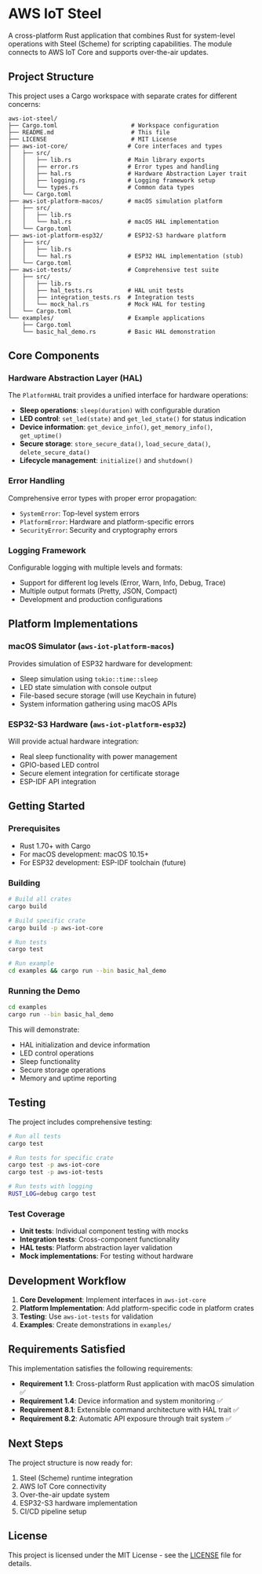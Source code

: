 # AWS IoT Steel

A cross-platform Rust application that combines Rust for system-level operations with Steel (Scheme) for scripting capabilities. The module connects to AWS IoT Core and supports over-the-air updates.

## Project Structure

This project uses a Cargo workspace with separate crates for different concerns:

```
aws-iot-steel/
├── Cargo.toml                     # Workspace configuration
├── README.md                      # This file
├── LICENSE                        # MIT License
├── aws-iot-core/                 # Core interfaces and types
│   ├── src/
│   │   ├── lib.rs                # Main library exports
│   │   ├── error.rs              # Error types and handling
│   │   ├── hal.rs                # Hardware Abstraction Layer trait
│   │   ├── logging.rs            # Logging framework setup
│   │   └── types.rs              # Common data types
│   └── Cargo.toml
├── aws-iot-platform-macos/       # macOS simulation platform
│   ├── src/
│   │   ├── lib.rs
│   │   └── hal.rs                # macOS HAL implementation
│   └── Cargo.toml
├── aws-iot-platform-esp32/       # ESP32-S3 hardware platform
│   ├── src/
│   │   ├── lib.rs
│   │   └── hal.rs                # ESP32 HAL implementation (stub)
│   └── Cargo.toml
├── aws-iot-tests/                # Comprehensive test suite
│   ├── src/
│   │   ├── lib.rs
│   │   ├── hal_tests.rs          # HAL unit tests
│   │   ├── integration_tests.rs  # Integration tests
│   │   └── mock_hal.rs           # Mock HAL for testing
│   └── Cargo.toml
└── examples/                     # Example applications
    ├── Cargo.toml
    └── basic_hal_demo.rs         # Basic HAL demonstration
```

## Core Components

### Hardware Abstraction Layer (HAL)

The `PlatformHAL` trait provides a unified interface for hardware operations:

- **Sleep operations**: `sleep(duration)` with configurable duration
- **LED control**: `set_led(state)` and `get_led_state()` for status indication
- **Device information**: `get_device_info()`, `get_memory_info()`, `get_uptime()`
- **Secure storage**: `store_secure_data()`, `load_secure_data()`, `delete_secure_data()`
- **Lifecycle management**: `initialize()` and `shutdown()`

### Error Handling

Comprehensive error types with proper error propagation:

- `SystemError`: Top-level system errors
- `PlatformError`: Hardware and platform-specific errors  
- `SecurityError`: Security and cryptography errors

### Logging Framework

Configurable logging with multiple levels and formats:

- Support for different log levels (Error, Warn, Info, Debug, Trace)
- Multiple output formats (Pretty, JSON, Compact)
- Development and production configurations

## Platform Implementations

### macOS Simulator (`aws-iot-platform-macos`)

Provides simulation of ESP32 hardware for development:

- Sleep simulation using `tokio::time::sleep`
- LED state simulation with console output
- File-based secure storage (will use Keychain in future)
- System information gathering using macOS APIs

### ESP32-S3 Hardware (`aws-iot-platform-esp32`)

Will provide actual hardware integration:

- Real sleep functionality with power management
- GPIO-based LED control
- Secure element integration for certificate storage
- ESP-IDF API integration

## Getting Started

### Prerequisites

- Rust 1.70+ with Cargo
- For macOS development: macOS 10.15+
- For ESP32 development: ESP-IDF toolchain (future)

### Building

```bash
# Build all crates
cargo build

# Build specific crate
cargo build -p aws-iot-core

# Run tests
cargo test

# Run example
cd examples && cargo run --bin basic_hal_demo
```

### Running the Demo

```bash
cd examples
cargo run --bin basic_hal_demo
```

This will demonstrate:
- HAL initialization and device information
- LED control operations
- Sleep functionality
- Secure storage operations
- Memory and uptime reporting

## Testing

The project includes comprehensive testing:

```bash
# Run all tests
cargo test

# Run tests for specific crate
cargo test -p aws-iot-core
cargo test -p aws-iot-tests

# Run tests with logging
RUST_LOG=debug cargo test
```

### Test Coverage

- **Unit tests**: Individual component testing with mocks
- **Integration tests**: Cross-component functionality
- **HAL tests**: Platform abstraction layer validation
- **Mock implementations**: For testing without hardware

## Development Workflow

1. **Core Development**: Implement interfaces in `aws-iot-core`
2. **Platform Implementation**: Add platform-specific code in platform crates
3. **Testing**: Use `aws-iot-tests` for validation
4. **Examples**: Create demonstrations in `examples/`

## Requirements Satisfied

This implementation satisfies the following requirements:

- **Requirement 1.1**: Cross-platform Rust application with macOS simulation ✅
- **Requirement 1.4**: Device information and system monitoring ✅  
- **Requirement 8.1**: Extensible command architecture with HAL trait ✅
- **Requirement 8.2**: Automatic API exposure through trait system ✅

## Next Steps

The project structure is now ready for:

1. Steel (Scheme) runtime integration
2. AWS IoT Core connectivity
3. Over-the-air update system
4. ESP32-S3 hardware implementation
5. CI/CD pipeline setup

## License

This project is licensed under the MIT License - see the [LICENSE](LICENSE) file for details.